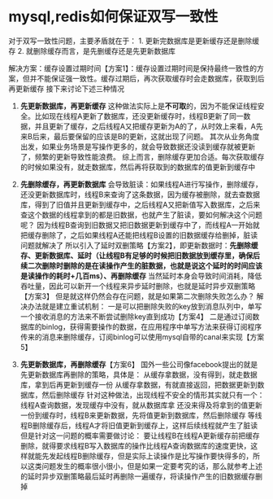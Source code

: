 # mysql,redis如何保证双写一致性

对于双写一致性问题，主要矛盾就在于：
    1. 更新完数据库是更新缓存还是删除缓存
    2. 就删除缓存而言，是先删缓存还是先更新数据库

解决方案：缓存设置过期时间【方案1】：缓存设置过期时间是保持最终一致性的方案，但并不能保证强一致性。缓存过期后，再次获取缓存时会走数据库，获取到后再更新缓存 接下来讨论下述三种情况

1. **先更新数据库，再更新缓存** 
这种做法实际上是**不可取**的，因为不能保证线程安全。比如现在线程A更新了数据库，还没更新缓存时，线程B更新了同一数据，并且更新了缓存，之后线程A又把缓存更新为A的了，从时效上来看，A先来B后来，最后要保留的应该是B的更新，这就出现了问题。
其次从业务角度出发，如果业务场景是写操作更多的，就会导致数据还没读到缓存就被更新了，频繁的更新导致性能浪费。
综上而言，删除缓存更加合适。每次获取缓存的时候如果没有，就走数据库，然后再将获取到的数据库的值更新到缓存中

2. **先删除缓存，再更新数据库**
会导致脏读：如果线程A进行写操作，删除缓存，还没更新数据库时，线程B来查询了这条数据，因为缓存被删除，就去查数据库，得到了旧值并且更新到缓存中，之后线程A又把新值写入数据库，之后来查这个数据的线程拿到的都是旧数据，也就产生了脏读，要如何解决这个问题呢？
因为线程B查询到旧数据又把旧数据更新到缓存中了，而线程A一开始就把缓存删除了，之后如果线程A还能把线程B设置的旧数据缓存给删掉，脏读问题就解决了
所以引入了延时双删策略【方案2】，即更新数据时：**先删除缓存、更新数据库、延时（让线程B有足够的时候把旧数据放到缓存里，确保后续二次删除时删除的是在读操作产生的脏数据，也就是说这个延时的时间应该是读操作的耗时+几百ms）、再删除缓存**
当然延时本身会导致时间消耗，降低吞吐量，因此可以新开一个线程来异步延时删除，也就是延时异步双删策略【方案3】
但是就这样仍然会存在问题，就是如果第二次删除失败怎么办？
解决办法就是建立重试机制：
一是可以把删除失败的key放到消息队列中，单写一个接收消息的方法来不断尝试删除key直到成功【方案4】
二是通过订阅数据库的binlog，获得需要操作的数据，在应用程序中单写方法来获得订阅程序传来的消息来删除缓存，订阅binlog可以使用mysql自带的canal来实现【方案5】

3. **先更新数据库，再删除缓存**【方案6】
国外一些公司像facebook提出的就是先更新数据库再删除的策略，具体是：
从缓存拿数据，没有得到，就走数据库，拿到后再更新到缓存一份 
从缓存拿数据，有就直接返回，把数据更新到数据库，然后删除缓存
针对这种做法，出现线程不安全的情形其实就只有一个：
线程A查询数据，发现缓存中没有，就从数据库拿
还没来得及将拿到的值更新一份到缓存时，线程B来更新数据，先将值更新到数据库，然后删除缓存
等线程B删除缓存后，线程A才将旧值更新到缓存上，这样后续线程就产生了脏读
但是针对这一问题的概率需要做讨论：
要让线程B在线程A更新缓存前把缓存删除，就得要求线程B写入数据库的操作比线程A查询数据库的速度更快，这样就能先发起线程B删除缓存，但是实际上读操作是比写操作要快得多的，所以这类问题发生的概率很小很小，但是如果一定要考究的话，那么就参考上述的延时异步双删策略最后延时再删除一遍缓存，将读操作产生的旧数据缓存删掉



